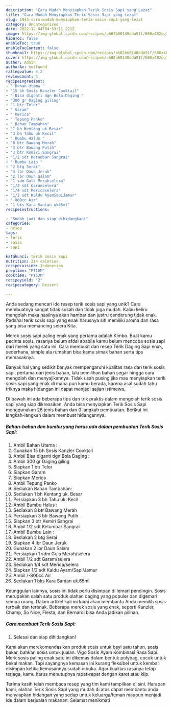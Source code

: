 ```yaml
---
description: "Cara Mudah Menyiapkan Terik Sosis Sapi yang Lezat"
title: "Cara Mudah Menyiapkan Terik Sosis Sapi yang Lezat"
slug: 1943-cara-mudah-menyiapkan-terik-sosis-sapi-yang-lezat
category: Uncategorized
date: 2022-12-04T04:53:11.221Z
image: https://img-global.cpcdn.com/recipes/a602b60148dda91f/680x482cq70/terik-sosis-sapi-foto-resep-utama.jpg
hideToc: false
enableToc: true
enableTocContent: false
thumbnail: https://img-global.cpcdn.com/recipes/a602b60148dda91f/680x482cq70/terik-sosis-sapi-foto-resep-utama.jpg
cover: https://img-global.cpcdn.com/recipes/a602b60148dda91f/680x482cq70/terik-sosis-sapi-foto-resep-utama.jpg
author: Admin
authorAv: notfound
ratingvalue: 4.2
reviewcount: 6
recipeingredient:
- " Bahan Utama "
- "15 bh Sosis Kanzler Cooktail"
- " Bisa diganti dgn Bola Daging "
- "300 gr Daging giling"
- "1 btr Telor"
- " Garam"
- " Merica"
- " Tepung Panko"
- " Bahan Tambahan"
- "1 bh Kentang uk Besar"
- "3 bh Tahu uk Kecil"
- " Bumbu Halus "
- "8 btr Bawang Merah"
- "3 btr Bawang Putih"
- "3 btr Kemiri Sangrai"
- "1/2 sdt Ketumbar Sangrai"
- " Bumbu Lain "
- "2 btg Serai"
- "4 lbr Daun Jeruk"
- "2 lbr Daun Salam"
- "1 sdm Gula Merahselera"
- "1/2 sdt Garamselera"
- "1/4 sdt Mericaselera"
- "1/2 sdt Kaldu AyamSapiJamur"
- " 800cc Air"
- "1 bks Kara Santan uk65ml"
recipeinstructions:

- "Sudah jadi dan siap dihidangkan!"
categories:
- Resep
tags:
- terik
- sosis
- sapi

katakunci: terik sosis sapi 
nutrition: 214 calories
recipecuisine: Indonesian
preptime: "PT10M"
cooktime: "PT53M"
recipeyield: "2"
recipecategory: Dessert

---
```





Anda sedang mencari ide resep terik sosis sapi yang unik? Cara membuatnya sangat tidak susah dan tidak juga mudah. Kalau keliru mengolah maka hasilnya akan hambar dan justru cenderung tidak enak. Padahal terik sosis sapi yang enak harusnya sih memiliki aroma dan rasa yang bisa memancing selera Kita.





Merek sosis sapi paling enak yang pertama adalah Kimbo. Buat kamu pecinta sosis, rasanya belum afdal apabila kamu belum mencoba sosis sapi dari merek yang satu ini. Cara membuat dan resep Terik Daging Sapi enak, sederhana, simple ala rumahan bisa kamu simak bahan serta tips memasaknya.

Banyak hal yang sedikit banyak mempengaruhi kualitas rasa dari terik sosis sapi, pertama dari jenis bahan, lalu pemilihan bahan segar hingga cara mengolah dan menyajikannya. Tidak usah pusing jika mau menyiapkan terik sosis sapi yang enak di mana pun kamu berada, karena asal sudah tahu triknya maka hidangan ini dapat menjadi sajian istimewa.






Di bawah ini ada beberapa tips dan trik praktis dalam mengolah terik sosis sapi yang siap dikreasikan. Anda bisa menyiapkan Terik Sosis Sapi menggunakan 26 jenis bahan dan 0 langkah pembuatan. Berikut ini langkah-langkah dalam membuat hidangannya.

<!--inarticleads1-->

##### Bahan-bahan dan bumbu yang harus ada dalam pembuatan Terik Sosis Sapi:

1. Ambil  Bahan Utama :
1. Gunakan 15 bh Sosis Kanzler Cooktail
1. Ambil  Bisa diganti dgn Bola Daging :
1. Ambil 300 gr Daging giling
1. Siapkan 1 btr Telor
1. Siapkan  Garam
1. Siapkan  Merica
1. Ambil  Tepung Panko
1. Sediakan  Bahan Tambahan:
1. Sediakan 1 bh Kentang uk. Besar
1. Persiapkan 3 bh Tahu uk. Kecil
1. Ambil  Bumbu Halus :
1. Sediakan 8 btr Bawang Merah
1. Persiapkan 3 btr Bawang Putih
1. Siapkan 3 btr Kemiri Sangrai
1. Ambil 1/2 sdt Ketumbar Sangrai
1. Ambil  Bumbu Lain :
1. Sediakan 2 btg Serai
1. Siapkan 4 lbr Daun Jeruk
1. Gunakan 2 lbr Daun Salam
1. Persiapkan 1 sdm Gula Merah/selera
1. Ambil 1/2 sdt Garam/selera
1. Sediakan 1/4 sdt Merica/selera
1. Siapkan 1/2 sdt Kaldu Ayam/Sapi/Jamur
1. Ambil  /-800cc Air
1. Sediakan 1 bks Kara Santan uk.65ml


Keunggulan lainnya, sosis ini tidak perlu disimpan di lemari pendingin. Sosis merupakan salah satu produk olahan daging yang populer dan digemari semua orang. Dalam artikel kali ini kami akan membantu Anda memilih sosis terbaik dan terenak. Beberapa merek sosis yang enak, seperti Kanzler, Champ, So Nice, Fiesta, dan Bernardi bisa Anda jadikan pilihan. 

<!--inarticleads2-->

##### Cara membuat Terik Sosis Sapi:


1. Selesai dan siap dihidangkan!

Kami akan merekomendasikan produk sosis untuk bayi satu tahun, sosis bakar, bahkan sosis untuk jualan. Vigo Sosis Ayam Kombinasi Rasa Sapi. Merk sosis paling enak satu ini dikemas dalam bentuk polybag, cocok untuk bekal makan. Tapi sayangnya kemasan ini kurang fleksibel untuk kembali disimpan ketika kemasannya sudah dibuka. Agar kualitas rasanya tetap terjaga, kamu harus menutupnya rapat-rapat dengan karet atau klip. 

Terima kasih telah membaca resep yang tim kami tampilkan di sini. Harapan kami, olahan Terik Sosis Sapi yang mudah di atas dapat membantu anda menyiapkan hidangan yang sedap untuk keluarga/teman maupun menjadi ide dalam berjualan makanan. Selamat menikmati
